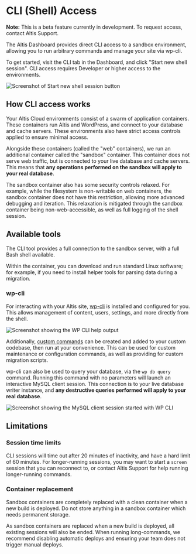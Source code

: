 # CLI (Shell) Access

**Note:** This is a beta feature currently in development. To request access, contact Altis Support.

The Altis Dashboard provides direct CLI access to a sandbox environment, allowing you to run arbitrary commands and manage your site
via wp-cli.

To get started, visit the CLI tab in the Dashboard, and click "Start new shell session". CLI access requires Developer or higher
access to the environments.

![Screenshot of Start new shell session button](../assets/cli-start.png)

## How CLI access works

Your Altis Cloud environments consist of a swarm of application containers. These containers run Altis and WordPress, and connect to
your database and cache servers. These environments also have strict access controls applied to ensure minimal access.

Alongside these containers (called the "web" containers), we run an additional container called the "sandbox" container. This
container does not serve web traffic, but is connected to your live database and cache servers. This means that **any operations
performed on the sandbox will apply to your real database**.

The sandbox container also has some security controls relaxed. For example, while the filesystem is non-writable on web containers,
the sandbox container does not have this restriction, allowing more advanced debugging and iteration. This relaxation is mitigated
through the sandbox container being non-web-accessible, as well as full logging of the shell session.

## Available tools

The CLI tool provides a full connection to the sandbox server, with a full Bash shell available.

Within the container, you can download and run standard Linux software; for example, if you need to install helper tools for parsing
data during a migration.

### wp-cli

For interacting with your Altis site, [wp-cli](https://make.wordpress.org/cli/handbook/) is installed and configured for you. This
allows management of content, users, settings, and more directly from the shell.

![Screenshot showing the WP CLI help output](../assets/cli-wp.png)

Additionally, [custom commands](https://make.wordpress.org/cli/handbook/guides/commands-cookbook/) can be created and added to your
custom codebase, then run at your convenience. This can be used for custom maintenance or configuration commands, as well as
providing for custom migration scripts.

wp-cli can also be used to query your database, via the `wp db query` command. Running this command with no parameters will launch
an interactive MySQL client session. This connection is to your live database writer instance, and **any destructive queries
performed will apply to your real database**.

![Screenshot showing the MySQL client session started with WP CLI](../assets/cli-db-query.png)

## Limitations

### Session time limits

CLI sessions will time out after 20 minutes of inactivity, and have a hard limit of 60 minutes. For longer-running sessions, you may
want to start a `screen` session that you can reconnect to, or contact Altis Support for help running longer-running commands.

### Container replacement

Sandbox containers are completely replaced with a clean container when a new build is deployed. Do not store anything in a sandbox
container which needs permanent storage.

As sandbox containers are replaced when a new build is deployed, all existing sessions will also be ended. When running
long-commands, we recommend disabling automatic deploys and ensuring your team does not trigger manual deploys.

